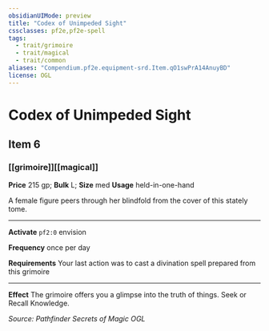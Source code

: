 ```yaml
---
obsidianUIMode: preview
title: "Codex of Unimpeded Sight"
cssclasses: pf2e,pf2e-spell
tags:
  - trait/grimoire
  - trait/magical
  - trait/common
aliases: "Compendium.pf2e.equipment-srd.Item.qO1swPrA14AnuyBD"
license: OGL
---
```

# Codex of Unimpeded Sight
## Item 6
### [[grimoire]][[magical]]


**Price** 215 gp; 
**Bulk** L; **Size** med
**Usage** held-in-one-hand

A female figure peers through her blindfold from the cover of this stately tome.

* * *

**Activate** `pf2:0` envision

**Frequency** once per day

**Requirements** Your last action was to cast a divination spell prepared from this grimoire

* * *

**Effect** The grimoire offers you a glimpse into the truth of things. Seek or Recall Knowledge.

*Source: Pathfinder Secrets of Magic*
*OGL*